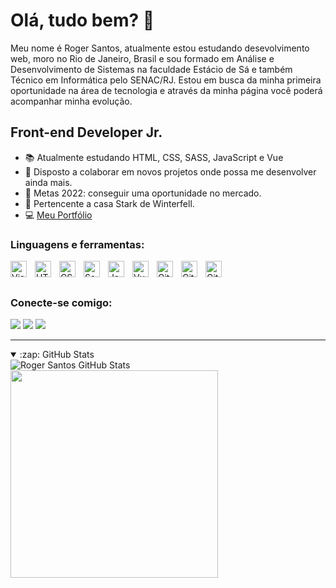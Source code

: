 # Olá, tudo bem? 👋

<p>Meu nome é Roger Santos, atualmente estou estudando desevolvimento web, moro no Rio de Janeiro, Brasil e sou formado em Análise e Desenvolvimento de Sistemas na faculdade Estácio de Sá e também Técnico em Informática pelo SENAC/RJ. Estou em busca da minha primeira oportunidade na área de tecnologia e através da minha página você poderá acompanhar minha evolução.</p>

## Front-end Developer Jr.

- 📚 Atualmente estudando HTML, CSS, SASS, JavaScript e Vue
- 👯 Disposto a colaborar em novos projetos onde possa me desenvolver ainda mais.
- 🥅 Metas 2022: conseguir uma oportunidade no mercado.
- 🐺 Pertencente a casa Stark de Winterfell.
- 💻 [Meu Portfólio](http://rogerdev.com.br/)

### Linguagens e ferramentas:

<img align="left" alt="Visual Studio Code" width="26px" src="https://cdn.jsdelivr.net/gh/devicons/devicon/icons/vscode/vscode-original.svg" style="padding-right:10px;" />

<img align="left" alt="HTML5" width="26px" src="https://cdn.jsdelivr.net/gh/devicons/devicon/icons/html5/html5-original.svg" style="padding-right:10px;" />

<img align="left" alt="CSS3" width="26px" src="https://cdn.jsdelivr.net/gh/devicons/devicon/icons/css3/css3-original.svg" style="padding-right:10px;" />

<img align="left" alt="Sass" width="26px" src="https://cdn.jsdelivr.net/gh/devicons/devicon/icons/sass/sass-original.svg" style="padding-right:10px;" />

<img align="left" alt="JavaScript" width="26px" src="https://cdn.jsdelivr.net/gh/devicons/devicon/icons/javascript/javascript-original.svg" style="padding-right:10px;" />

<img align="left" alt="Vue" width="26px" src="https://cdn.jsdelivr.net/gh/devicons/devicon/icons/vuejs/vuejs-original.svg" style="padding-right:10px;" />

<img align="left" alt="Git" width="26px" src="https://cdn.jsdelivr.net/gh/devicons/devicon/icons/git/git-original.svg" style="padding-right:10px;" />

<img align="left" alt="GitHub" width="26px" src="https://user-images.githubusercontent.com/3369400/139447912-e0f43f33-6d9f-45f8-be46-2df5bbc91289.png" style="padding-right:10px;" />

<img align="left" alt="GitHub" width="26px" src="https://cdn.jsdelivr.net/gh/devicons/devicon/icons/figma/figma-original.svg" style="padding-right:10px;" />

<br/>
<br/>

### Conecte-se comigo:

<div>
  <a href="https://www.linkedin.com/in/roger-santos-77a84810b/" target="_blank"><img src="https://img.shields.io/badge/-LinkedIn-%230077B5?style=for-the-badge&logo=linkedin&logoColor=white" target="_blank"></a>
  <a href="https://discord.com/users/373974249276178435" target="_blank"><img src="https://img.shields.io/badge/Discord-7289DA?style=for-the-badge&logo=discord&logoColor=white" target="_blank"></a>
  <a href="https://instagram.com/rogersanttoss" target="_blank"><img src="https://img.shields.io/badge/-Instagram-%23E4405F?style=for-the-badge&logo=instagram&logoColor=white" target="_blank"></a>
</div>

---

<details open>
  <summary>:zap: GitHub Stats</summary>

  <img align="left" alt="Roger Santos GitHub Stats" src="https://github-readme-stats.vercel.app/api?username=santos2408&show_icons=true&hide_border=false&title_color=ff652f&icon_color=FFE400&bg_color=09131B&text_color=ffffff&border_color=0c1a25" />
  
<img src="https://user-images.githubusercontent.com/20451520/182742136-800db20c-b7ca-40d7-8f75-827082094ea2.gif" width="332" />


</details>
